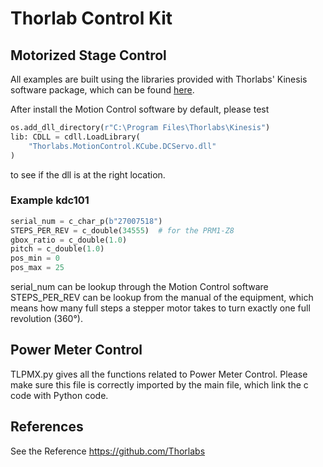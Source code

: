 # Thorlab Control Kit
## Motorized Stage Control
All examples are built using the libraries provided with Thorlabs' Kinesis software package, which can be found [here](https://www.thorlabs.com/software_pages/ViewSoftwarePage.cfm?Code=Motion_Control&viewtab=0). 

After install the Motion Control software by default, please test
```python
os.add_dll_directory(r"C:\Program Files\Thorlabs\Kinesis")
lib: CDLL = cdll.LoadLibrary(
    "Thorlabs.MotionControl.KCube.DCServo.dll"
)
```
to see if the dll is at the right location.

### Example kdc101
```python
serial_num = c_char_p(b"27007518")
STEPS_PER_REV = c_double(34555)  # for the PRM1-Z8
gbox_ratio = c_double(1.0)
pitch = c_double(1.0)
pos_min = 0
pos_max = 25
```
serial_num can be lookup through the Motion Control software
STEPS_PER_REV can be lookup from the manual of the equipment, which means how many full steps a stepper motor takes to turn exactly one full revolution (360°).

## Power Meter Control
TLPMX.py gives all the functions related to Power Meter Control. Please make sure this file is correctly imported by the main file, which link the c code with Python code.

## References
See the Reference https://github.com/Thorlabs
